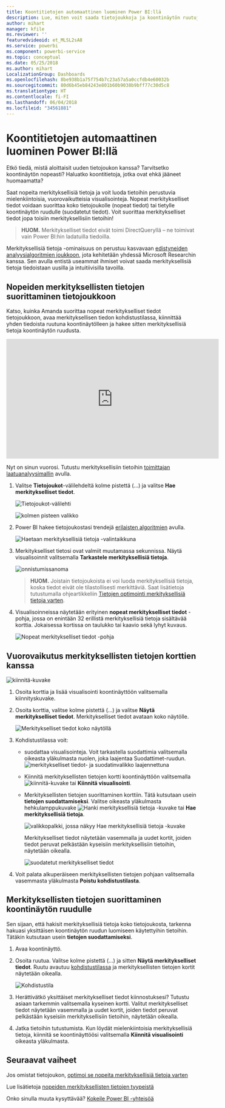 ```yaml
---
title: Koontitietojen automaattinen luominen Power BI:llä
description: Lue, miten voit saada tietojoukkoja ja koontinäytön ruutuja koskevia katsauksia.
author: mihart
manager: kfile
ms.reviewer: ''
featuredvideoid: et_MLSL2sA8
ms.service: powerbi
ms.component: powerbi-service
ms.topic: conceptual
ms.date: 05/25/2018
ms.author: mihart
LocalizationGroup: Dashboards
ms.openlocfilehash: 8be938b1a75f754b7c23a57a5a0ccfdb4e60032b
ms.sourcegitcommit: 80d6b45eb84243e801b60b9038b9bff77c30d5c8
ms.translationtype: HT
ms.contentlocale: fi-FI
ms.lasthandoff: 06/04/2018
ms.locfileid: "34561881"
---
```

# <a name="automatically-generate-data-insights-with-power-bi"></a>Koontitietojen automaattinen luominen Power BI:llä
Etkö tiedä, mistä aloittaisit uuden tietojoukon kanssa?  Tarvitsetko koontinäytön nopeasti?  Haluatko koontitietoja, jotka ovat ehkä jääneet huomaamatta?

Saat nopeita merkityksellisiä tietoja ja voit luoda tietoihin perustuvia mielenkiintoisia, vuorovaikutteisia visualisointeja. Nopeat merkitykselliset tiedot voidaan suorittaa koko tietojoukolle (nopeat tiedot) tai tietylle koontinäytön ruudulle (suodatetut tiedot). Voit suorittaa merkitykselliset tiedot jopa toisiin merkityksellisiin tietoihin!

> **HUOM.** Merkitykselliset tiedot eivät toimi DirectQueryllä – ne toimivat vain Power BI:hin ladatuilla tiedoilla.
> 

Merkityksellisiä tietoja -ominaisuus on perustuu kasvavaan [edistyneiden analyysialgoritmien joukkoon](service-insight-types.md), jota kehitetään yhdessä Microsoft Researchin kanssa. Sen avulla entistä useammat ihmiset voivat saada merkityksellisiä tietoja tiedoistaan uusilla ja intuitiivisilla tavoilla.

## <a name="run-quick-insights-on-a-dataset"></a>Nopeiden merkityksellisten tietojen suorittaminen tietojoukkoon
Katso, kuinka Amanda suorittaa nopeat merkitykselliset tiedot tietojoukkoon, avaa merkityksellisen tiedon kohdistustilassa, kiinnittää yhden tiedoista ruutuna koontinäytölleen ja hakee sitten merkityksellisiä tietoja koontinäytön ruudusta.

<iframe width="560" height="315" src="https://www.youtube.com/embed/et_MLSL2sA8" frameborder="0" allowfullscreen></iframe>


Nyt on sinun vuorosi. Tutustu merkityksellisiin tietoihin [toimittajan laatuanalyysimallin](sample-supplier-quality.md) avulla.

1. Valitse **Tietojoukot**-välilehdeltä kolme pistettä (...) ja valitse **Hae merkitykselliset tiedot**.
   
    ![Tietojoukot-välilehti](media/service-insights/power-bi-ellipses.png)
   
    ![kolmen pisteen valikko](media/service-insights/power-bi-tab.png)
2. Power BI hakee tietojoukostasi trendejä [erilaisten algoritmien](service-insight-types.md) avulla.
   
    ![Haetaan merkityksellisiä tietoja -valintaikkuna](media/service-insights/pbi_autoinsightssearching.png)
3. Merkitykselliset tietosi ovat valmiit muutamassa sekunnissa.  Näytä visualisoinnit valitsemalla **Tarkastele merkityksellisiä tietoja**.
   
    ![onnistumissanoma](media/service-insights/pbi_autoinsightsuccess.png)
   
   > **HUOM.** Joistain tietojoukoista ei voi luoda merkityksellisiä tietoja, koska tiedot eivät ole tilastollisesti merkittäviä.  Saat lisätietoja tutustumalla ohjeartikkeliin [Tietojen optimointi merkityksellisiä tietoja varten](service-insights-optimize.md).
   > 
   > 
1. Visualisoinneissa näytetään erityinen **nopeat merkitykselliset tiedot** -pohja, jossa on enintään 32 erillistä merkityksellisiä tietoja sisältävää korttia. Jokaisessa kortissa on taulukko tai kaavio sekä lyhyt kuvaus.
   
    ![Nopeat merkitykselliset tiedot -pohja](media/service-insights/power-bi-insights.png)

## <a name="interact-with-the-insight-cards"></a>Vuorovaikutus merkityksellisten tietojen korttien kanssa
  ![kiinnitä-kuvake](media/service-insights/pbi_hover.png)

1. Osoita korttia ja lisää visualisointi koontinäyttöön valitsemalla kiinnityskuvake.
2. Osoita korttia, valitse kolme pistettä (...) ja valitse **Näytä merkitykselliset tiedot**. Merkitykselliset tiedot avataan koko näytölle.
   
    ![Merkitykselliset tiedot koko näytöllä](media/service-insights/power-bi-insight-focus.png)
3. Kohdistustilassa voit:
   
   * suodattaa visualisointeja.  Voit tarkastella suodattimia valitsemalla oikeasta yläkulmasta nuolen, joka laajentaa Suodattimet-ruudun.
        ![merkitykselliset tiedot- ja suodatinvalikko laajennettuna](media/service-insights/power-bi-insights-filter-new.png)
   * Kiinnitä merkityksellisten tietojen kortti koontinäyttöön valitsemalla ![kiinnitä-kuvake](media/service-insights/power-bi-pin-icon.png) tai **Kiinnitä visualisointi**.
   * Merkityksellisten tietojen suorittaminen korttiin. Tätä kutsutaan usein **tietojen suodattamiseksi**. Valitse oikeasta yläkulmasta hehkulamppukuvake ![Hanki merkityksellisiä tietoja -kuvake](media/service-insights/power-bi-bulb-icon.png) tai **Hae merkityksellisiä tietoja**.
     
       ![valikkopalkki, jossa näkyy Hae merkityksellisiä tietoja -kuvake](media/service-insights/pbi-autoinsights-tile.png)
     
     Merkitykselliset tiedot näytetään vasemmalla ja uudet kortit, joiden tiedot peruvat pelkästään kyseisiin merkityksellisiin tietoihin, näytetään oikealla.
     
       ![suodatetut merkitykselliset tiedot](media/service-insights/power-bi-insights-on-insights-new.png)
4. Voit palata alkuperäiseen merkityksellisten tietojen pohjaan valitsemalla vasemmasta yläkulmasta **Poistu kohdistustilasta**.

## <a name="run-insights-on-a-dashboard-tile"></a>Merkityksellisten tietojen suorittaminen koontinäytön ruudulle
Sen sijaan, että hakisit merkityksellisiä tietoja koko tietojoukosta, tarkenna hakuasi yksittäisen koontinäytön ruudun luomiseen käytettyihin tietoihin. Tätäkin kutsutaan usein **tietojen suodattamiseksi**.

1. Avaa koontinäyttö.
2. Osoita ruutua. Valitse kolme pistettä (...) ja sitten **Näytä merkitykselliset tiedot**. Ruutu avautuu [kohdistustilassa](service-focus-mode.md) ja merkityksellisten tietojen kortit näytetään oikealla.    
   
    ![Kohdistustila](media/service-insights/pbi-insights-tile.png)    
4. Herättivätkö yksittäiset merkitykselliset tiedot kiinnostuksesi? Tutustu asiaan tarkemmin valitsemalla kyseinen kortti. Valitut merkitykselliset tiedot näytetään vasemmalla ja uudet kortit, joiden tiedot peruvat pelkästään kyseisiin merkityksellisiin tietoihin, näytetään oikealla.    
6. Jatka tietoihin tutustumista. Kun löydät mielenkiintoisia merkityksellisiä tietoja, kiinnitä se koontinäyttöösi valitsemalla **Kiinnitä visualisointi** oikeasta yläkulmasta.

## <a name="next-steps"></a>Seuraavat vaiheet
Jos omistat tietojoukon, [optimoi se nopeita merkityksellisiä tietoja varten](service-insights-optimize.md)

Lue lisätietoja [nopeiden merkityksellisten tietojen tyypeistä](service-insight-types.md)

Onko sinulla muuta kysyttävää? [Kokeile Power BI -yhteisöä](http://community.powerbi.com/)

